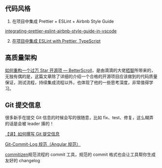 ## 代码风格

1. 在项目中集成 Prettier + ESLint + Airbnb Style Guide

[integrating-prettier-eslint-airbnb-style-guide-in-vscode](https://blog.echobind.com/integrating-prettier-eslint-airbnb-style-guide-in-vscode-47f07b5d7d6a)

2. [在项目中集成 ESLint with Prettier, TypeScript](https://levelup.gitconnected.com/setting-up-eslint-with-prettier-typescript-and-visual-studio-code-d113bbec9857)

## 高质量架构

[如何重构一个过万 Star 开源项 — BetterScroll](https://juejin.im/post/5e40f72df265da5732551bdf)，是由滴滴的大佬[嵇智](https://github.com/theniceangel)所带来的，无独有偶的是，这篇文章除了详细的介绍一个合格的开源项目应该做到的代码质量保证，测试流程，持续集成流程以外，也体现了他的一些思考深度，非常值得学习。

## Git 提交信息

很多新手在提交 Git 信息的时候会写的很随意，比如 fix、test、修复，这么糊弄的话是会被 leader 揍的！

[【译】如何撰写 Git 提交信息](https://jiongks.name/blog/git-commit)

[Git-Commit-Log 规范（Angular 规范）](https://www.jianshu.com/p/c7e40dab5b05)

[commitizen](https://www.npmjs.com/package/commitizen)规范流程的 commit 工具，规范的 commit 格式也会让工具帮你生成友好的 changelog



